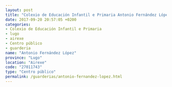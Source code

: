 ```yaml
---
layout: post
title: "Colexio de Educación Infantil e Primaria Antonio Fernández López"
date: 2017-09-20 20:57:05 +0200
categories:
- Colexio de Educación Infantil e Primaria
- lugo
- airexe
- Centro público
- guarderia
name: "Antonio Fernández López"
province: "Lugo"
location: "Airexe"
code: "27011743"
type: "Centro público"
permalink: /guarderias/antonio-fernandez-lopez.html
---
```


